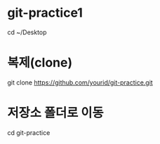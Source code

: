 # git-practice1 
cd ~/Desktop

# 복제(clone)
git clone https://github.com/yourid/git-practice.git

# 저장소 폴더로 이동
cd git-practice
